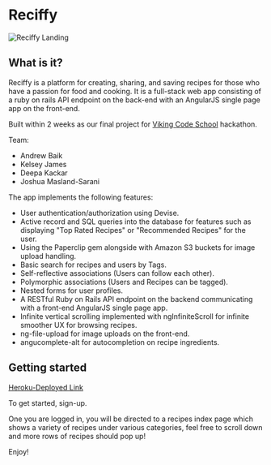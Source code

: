 Reciffy
=======

![Reciffy Landing](https://github.com/strychemi/reciffy/raw/master/screenshots/home.png)

What is it?
-----------

Reciffy is a platform for creating, sharing, and saving recipes for those who have a passion for food and cooking. It is a full-stack web app consisting of a ruby on rails API endpoint on the back-end with an AngularJS single page app on the front-end.

Built within 2 weeks as our final project for [Viking Code School](http://www.vikingcodeschool.com/) hackathon.

Team:
* Andrew Baik
* Kelsey James
* Deepa Kackar
* Joshua Masland-Sarani

The app implements the following features:

* User authentication/authorization using Devise.
* Active record and SQL queries into the database for features such as displaying "Top Rated Recipes" or "Recommended Recipes" for the user.
* Using the Paperclip gem alongside with Amazon S3 buckets for image upload handling.
* Basic search for recipes and users by Tags.
* Self-reflective associations (Users can follow each other).
* Polymorphic associations (Users and Recipes can be tagged).
* Nested forms for user profiles.
* A RESTful Ruby on Rails API endpoint on the backend communicating with a front-end AngularJS single page app.
* Infinite vertical scrolling implemented with ngInfiniteScroll for infinite smoother UX for browsing recipes.
* ng-file-upload for image uploads on the front-end.
* angucomplete-alt for autocompletion on recipe ingredients.

Getting started
---------------
[Heroku-Deployed Link](http://reciffy.herokuapp.com/)

To get started, sign-up.



One you are logged in, you will be directed to a recipes index page which shows a variety of recipes under various categories, feel free to scroll down and more rows of recipes should pop up!


Enjoy!
